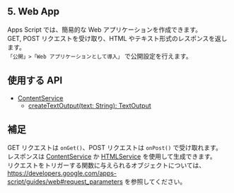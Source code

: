 ## 5. Web App

Apps Script では、簡易的な Web アプリケーションを作成できます。  
GET, POST リクエストを受け取り、HTML やテキスト形式のレスポンスを返します。  
`「公開」>「Web アプリケーションとして導入」` で公開設定を行えます。

## 使用する API
- [ContentService](https://developers.google.com/apps-script/reference/content/content-service)
    - [createTextOutput(text: String): TextOutput](https://developers.google.com/apps-script/reference/content/content-service#createtextoutputcontent)

## 補足
GET リクエストは `onGet()`、POST リクエストは `onPost()` で受け取れます。  
レスポンスは [ContentService](https://developers.google.com/apps-script/reference/content/content-service) か [HTMLService](https://developers.google.com/apps-script/reference/html/html-service) を使用して生成できます。  
リクエストをトリガーする関数に与えられるオブジェクトについては、https://developers.google.com/apps-script/guides/web#request_parameters を参照してください。